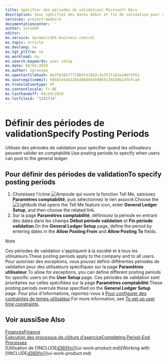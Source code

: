 ```yaml
---
title: Spécifier des périodes de validation| Microsoft Docs
description: Vous spécifiez des dates début et fin de validation pour configurer quand les utilisateurs peuvent valider en comptabilité.
services: project-madeira
documentationcenter: ''
author: SorenGP
editor: ''
ms.service: dynamics365-business-central
ms.topic: article
ms.devlang: na
ms.tgt_pltfrm: na
ms.workload: na
ms.search.keywords: user setup
ms.date: 04/01/2019
ms.author: sgroespe
ms.openlocfilehash: 8e3fb38377719b6fd10d2c3e3f1f162ea8bfdf62
ms.sourcegitcommit: 60b87e5eb32bb408dd65b9855c29159b1dfbfca8
ms.translationtype: HT
ms.contentlocale: fr-BE
ms.lasthandoff: 04/29/2019
ms.locfileid: "1242714"
---
```

# <a name="specify-posting-periods"></a><span data-ttu-id="802ca-103">Définir des périodes de validation</span><span class="sxs-lookup"><span data-stu-id="802ca-103">Specify Posting Periods</span></span>
<span data-ttu-id="802ca-104">Utilisez des périodes de validation pour spécifier quand les utilisateurs peuvent valider en comptabilité.</span><span class="sxs-lookup"><span data-stu-id="802ca-104">Use posting periods to specify when users can post to the general ledger.</span></span>  

## <a name="to-specify-posting-periods"></a><span data-ttu-id="802ca-105">Pour définir des périodes de validation</span><span class="sxs-lookup"><span data-stu-id="802ca-105">To specify posting periods</span></span>
1. <span data-ttu-id="802ca-106">Choisissez l'icône ![Ampoule qui ouvre la fonction Tell Me](media/ui-search/search_small.png "Dites-moi ce que vous voulez faire"), saisissez **Paramètres comptabilité**, puis sélectionnez le lien associé.</span><span class="sxs-lookup"><span data-stu-id="802ca-106">Choose the ![Lightbulb that opens the Tell Me feature](media/ui-search/search_small.png "Tell me what you want to do") icon, enter **General Ledger Setup**, and then choose the related link.</span></span>  
2. <span data-ttu-id="802ca-107">Sur la page **Paramètres comptabilité**, définissez la période en entrant des dates dans les champs **Début période validation** et **Fin période validation**.</span><span class="sxs-lookup"><span data-stu-id="802ca-107">On the **General Ledger Setup** page, define the period by entering dates in the **Allow Posting From** and **Allow Posting To** fields.</span></span>  

> [!NOTE]  
>   <span data-ttu-id="802ca-108">Ces périodes de validation s'appliquent à la société et à tous les utilisateurs.</span><span class="sxs-lookup"><span data-stu-id="802ca-108">These posting periods apply to the company and to all users.</span></span> <span data-ttu-id="802ca-109">Pour autoriser des exceptions, vous pouvez définir différentes périodes de validation pour des utilisateurs spécifiques sur la page **Paramètres utilisateur**.</span><span class="sxs-lookup"><span data-stu-id="802ca-109">To allow for exceptions, you can define different posting periods for specific users on the **User Setup** page.</span></span> <span data-ttu-id="802ca-110">Ces périodes de validation sont prioritaires sur celles spécifiées sur la page **Paramètres comptabilité**.</span><span class="sxs-lookup"><span data-stu-id="802ca-110">These posting periods overrule those specified on the **General Ledger Setup** page.</span></span> <span data-ttu-id="802ca-111">Pour plus d'informations, reportez-vous à [Pour configurer des contraintes de temps utilisateur](ui-how-users-permissions.md#to-set-up-user-time-constraints).</span><span class="sxs-lookup"><span data-stu-id="802ca-111">For more information, see [To set up user time constraints](ui-how-users-permissions.md#to-set-up-user-time-constraints).</span></span>

## <a name="see-also"></a><span data-ttu-id="802ca-112">Voir aussi</span><span class="sxs-lookup"><span data-stu-id="802ca-112">See Also</span></span>
[<span data-ttu-id="802ca-113">Finances</span><span class="sxs-lookup"><span data-stu-id="802ca-113">Finance</span></span>](finance.md)  
[<span data-ttu-id="802ca-114">Exécution des processus de clôture d'exercice</span><span class="sxs-lookup"><span data-stu-id="802ca-114">Completing Period-End Processes</span></span>](year-how-complete-period-end-processes.md)  
<span data-ttu-id="802ca-115">[Utilisation de [!INCLUDE[d365fin](includes/d365fin_md.md)]](ui-work-product.md)</span><span class="sxs-lookup"><span data-stu-id="802ca-115">[Working with [!INCLUDE[d365fin](includes/d365fin_md.md)]](ui-work-product.md)</span></span>
